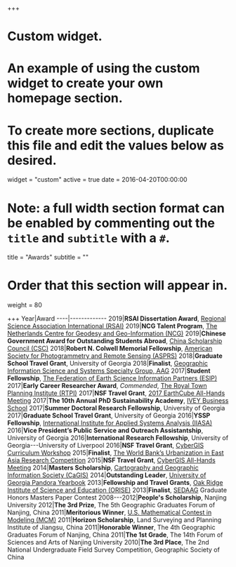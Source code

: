 +++
# Custom widget.
# An example of using the custom widget to create your own homepage section.
# To create more sections, duplicate this file and edit the values below as desired.
widget = "custom"
active = true
date = 2016-04-20T00:00:00

# Note: a full width section format can be enabled by commenting out the `title` and `subtitle` with a `#`.
title = "Awards"
subtitle = ""

# Order that this section will appear in.
weight = 80



+++
Year|Award
----|-------------
2019|**RSAI Dissertation Award**, [Regional Science Association International (RSAI)](https://www.regionalscience.org/index.php/awards/rsai-dissertation-award.html)
2019|**NCG Talent Program**, [The Netherlands Centre for Geodesy and Geo-Information (NCG)](https://www.ncgeo.nl/index.php/en/actueelgb/nieuwsgb/item/2800-ncg-talent-program)
2019|**Chinese Government Award for Outstanding Students Abroad**, [China Scholarship Council (CSC)](https://en.wikipedia.org/wiki/Chinese_government_award_for_outstanding_self_finance_students_abroad)
2018|**Robert N. Colwell Memorial Fellowship**, [American Society for Photogrammetry and Remote Sensing (ASPRS)](https://www.asprs.org/awards-and-scholarships/robert-n-colwell-memorial-fellowship.html)
2018|**Graduate School Travel Grant**, University of Georgia
2018|**Finalist**, [Geographic Information Science and Systems Specialty Group, AAG](http://aag-giss.org/)
2017|**Student Fellowship**, [The Federation of Earth Science Information Partners (ESIP)](http://www.esipfed.org/about/community/leadership/student-fellows)
2017|**Early Career Researcher Award**, *Commended*, [The Royal Town Planning Institute (RTPI)](http://www.rtpi.org.uk/knowledge/research/rtpi-awards-for-research-excellence/past-entries-and-winners/)
2017|**NSF Travel Grant**, [2017 EarthCube All-Hands Meeting](https://www.earthcube.org/2017-all-hands-meeting)
2017|**The 10th Annual PhD Sustainability Academy**, [IVEY Business School](https://www.ivey.uwo.ca/sustainability/for-researchers/phd-academy/2017/participants/)
2017|**Summer Doctoral Research Fellowship**, University of Georgia
2017|**Graduate School Travel Grant**, University of Georgia
2016|**YSSP Fellowship**, [International Institute for Applied Systems Analysis (IIASA)](http://www.iiasa.ac.at/)
2016|**Vice President’s Public Service and Outreach Assistantship**, University of Georgia
2016|**International Research Fellowship**, University of Georgia---University of Liverpool
2016|**NSF Travel Grant**, [CyberGIS Curriculum Workshop](http://cybergis.cigi.uiuc.edu/)
2015|**Finalist**, [The World Bank’s Urbanization in East Asia Research Competition](http://www.worldbank.org/en/topic/urbandevelopment/publication/east-asias-changing-urban-landscape-measuring-a-decade-of-spatial-growth)
2015|**NSF Travel Grant**, [CyberGIS All-Hands Meeting](http://acid.sdsc.edu/events/cybergis-all-hands-meeting-1)
2014|**Masters Scholarship**, [Cartography and Geographic Information Society (CaGIS)](http://cartogis.org/previous-award-winners/)
2014|**Outstanding Leader**, [University of Georgia Pandora Yearbook](https://news.uga.edu/pandora-yearbook-2014-senior-leaders/)
2013|**Fellowship and Travel Grants**, [Oak Ridge Institute of Science and Education (ORISE)](https://orise.orau.gov)
2013|**Finalist**, [SEDAAG](http://sedaag.org/) Graduate Honors Masters Paper Contest
2008---2012|**People's Scholarship**, Nanjing University
2012|**The 3rd Prize**, The 5th Geographic Graduates Forum of Nanjing, China
2011|**Meritorious Winner**, [U.S. Mathematical Contest in Modeling (MCM)](https://www.comap.com/undergraduate/contests/mcm/)
2011|**Horizon Scholarship**, Land Surveying and Planning Institute of Jiangsu, China
2011|**Honorable Winner**, The 4th Geographic Graduates Forum of Nanjing, China
2011|**The 1st Grade**, The 14th Forum of Sciences and Arts of Nanjing University
2010|**The 3rd Place**, The 2nd National Undergraduate Field Survey Competition, Geographic Society of China

